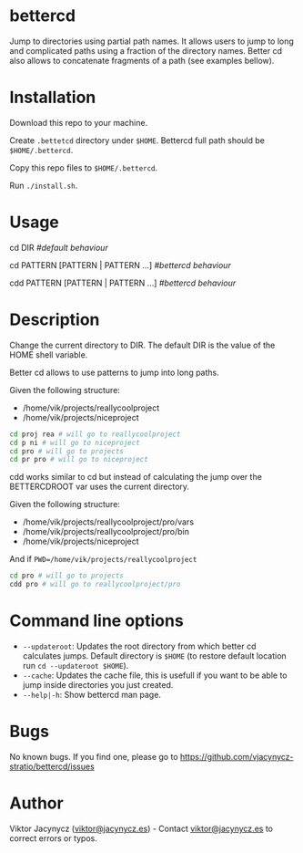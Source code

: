 # bettercd
Jump to directories using partial path names. It allows users to jump to long and complicated paths using a fraction of the directory names. Better cd also allows to concatenate fragments of a path (see examples bellow).

# Installation

Download this repo to your machine.

Create `.bettetcd` directory under `$HOME`. Bettercd full path should be `$HOME/.bettercd`.

Copy this repo files to  `$HOME/.bettercd`.

Run `./install.sh`.

# Usage

cd DIR *#default behaviour*

cd PATTERN [PATTERN | PATTERN ...] *#bettercd behaviour*

cdd PATTERN [PATTERN | PATTERN ...] *#bettercd behaviour*

# Description

Change the current directory to DIR.  The default DIR is the value of the HOME shell variable.

Better cd allows to use patterns to jump into long paths.

Given the following structure:

* /home/vik/projects/reallycoolproject
* /home/vik/projects/niceproject
```bash
cd proj rea # will go to reallycoolproject
cd p ni # will go to niceproject
cd pro # will go to projects
cd pr pro # will go to niceproject
```
cdd works similar to cd but instead of calculating the jump over the BETTERCDROOT var uses the current directory.


Given the following structure:

* /home/vik/projects/reallycoolproject/pro/vars
* /home/vik/projects/reallycoolproject/pro/bin
* /home/vik/projects/niceproject

And if `PWD=/home/vik/projects/reallycoolproject`

```bash
cd pro # will go to projects
cdd pro # will go to reallycoolproject/pro
```

# Command line options

- `--updateroot`: Updates the root directory from which better cd calculates jumps. Default directory is `$HOME` (to restore default location run `cd --updateroot $HOME`).
- `--cache`: Updates the cache file, this is usefull if you want to be able to jump inside directories you just created.
- `--help|-h`: Show bettercd man page.

# Bugs

No known bugs. If you find one, please go to https://github.com/vjacynycz-stratio/bettercd/issues

# Author 

Viktor Jacynycz (viktor@jacynycz.es) - Contact viktor@jacynycz.es to correct errors or typos.
